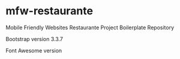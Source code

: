 # mfw-restaurante
Mobile Friendly Websites Restaurante Project Boilerplate Repository

Bootstrap version 3.3.7

Font Awesome version
